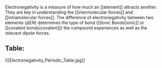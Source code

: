 Electronegativity is a measure of how much an [[element]] attracts another. They are key in understanding the [[intermolecular forces]] and [[intramolecular forces]]. The difference of electronegativity between two elements ($\Delta EN$) determines the type of bond ([[Ionic Bonds|ionic]] or [[covalent bonds|covalent]]) the compound experiences as well as the relevant dipole forces. 
## Table:
![[Electronegativity_Periodic_Table.jpg]]